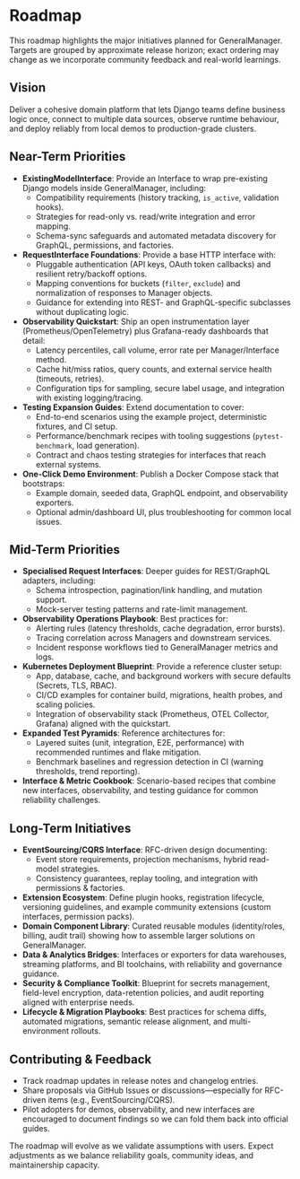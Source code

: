 # Roadmap

This roadmap highlights the major initiatives planned for GeneralManager. Targets are grouped by approximate release horizon; exact ordering may change as we incorporate community feedback and real-world learnings.

## Vision

Deliver a cohesive domain platform that lets Django teams define business logic once, connect to multiple data sources, observe runtime behaviour, and deploy reliably from local demos to production-grade clusters.

## Near-Term Priorities

- **ExistingModelInterface**: Provide an Interface to wrap pre-existing Django models inside GeneralManager, including:
  - Compatibility requirements (history tracking, `is_active`, validation hooks).
  - Strategies for read-only vs. read/write integration and error mapping.
  - Schema-sync safeguards and automated metadata discovery for GraphQL, permissions, and factories.
- **RequestInterface Foundations**: Provide a base HTTP interface with:
  - Pluggable authentication (API keys, OAuth token callbacks) and resilient retry/backoff options.
  - Mapping conventions for buckets (`filter`, `exclude`) and normalization of responses to Manager objects.
  - Guidance for extending into REST- and GraphQL-specific subclasses without duplicating logic.
- **Observability Quickstart**: Ship an open instrumentation layer (Prometheus/OpenTelemetry) plus Grafana-ready dashboards that detail:
  - Latency percentiles, call volume, error rate per Manager/Interface method.
  - Cache hit/miss ratios, query counts, and external service health (timeouts, retries).
  - Configuration tips for sampling, secure label usage, and integration with existing logging/tracing.
- **Testing Expansion Guides**: Extend documentation to cover:
  - End-to-end scenarios using the example project, deterministic fixtures, and CI setup.
  - Performance/benchmark recipes with tooling suggestions (`pytest-benchmark`, load generation).
  - Contract and chaos testing strategies for interfaces that reach external systems.
- **One-Click Demo Environment**: Publish a Docker Compose stack that bootstraps:
  - Example domain, seeded data, GraphQL endpoint, and observability exporters.
  - Optional admin/dashboard UI, plus troubleshooting for common local issues.

## Mid-Term Priorities

- **Specialised Request Interfaces**: Deeper guides for REST/GraphQL adapters, including:
  - Schema introspection, pagination/link handling, and mutation support.
  - Mock-server testing patterns and rate-limit management.
- **Observability Operations Playbook**: Best practices for:
  - Alerting rules (latency thresholds, cache degradation, error bursts).
  - Tracing correlation across Managers and downstream services.
  - Incident response workflows tied to GeneralManager metrics and logs.
- **Kubernetes Deployment Blueprint**: Provide a reference cluster setup:
  - App, database, cache, and background workers with secure defaults (Secrets, TLS, RBAC).
  - CI/CD examples for container build, migrations, health probes, and scaling policies.
  - Integration of observability stack (Prometheus, OTEL Collector, Grafana) aligned with the quickstart.
- **Expanded Test Pyramids**: Reference architectures for:
  - Layered suites (unit, integration, E2E, performance) with recommended runtimes and flake mitigation.
  - Benchmark baselines and regression detection in CI (warning thresholds, trend reporting).
- **Interface & Metric Cookbook**: Scenario-based recipes that combine new interfaces, observability, and testing guidance for common reliability challenges.

## Long-Term Initiatives

- **EventSourcing/CQRS Interface**: RFC-driven design documenting:
  - Event store requirements, projection mechanisms, hybrid read-model strategies.
  - Consistency guarantees, replay tooling, and integration with permissions & factories.
- **Extension Ecosystem**: Define plugin hooks, registration lifecycle, versioning guidelines, and example community extensions (custom interfaces, permission packs).
- **Domain Component Library**: Curated reusable modules (identity/roles, billing, audit trail) showing how to assemble larger solutions on GeneralManager.
- **Data & Analytics Bridges**: Interfaces or exporters for data warehouses, streaming platforms, and BI toolchains, with reliability and governance guidance.
- **Security & Compliance Toolkit**: Blueprint for secrets management, field-level encryption, data-retention policies, and audit reporting aligned with enterprise needs.
- **Lifecycle & Migration Playbooks**: Best practices for schema diffs, automated migrations, semantic release alignment, and multi-environment rollouts.

## Contributing & Feedback

- Track roadmap updates in release notes and changelog entries.
- Share proposals via GitHub Issues or discussions—especially for RFC-driven items (e.g., EventSourcing/CQRS).
- Pilot adopters for demos, observability, and new interfaces are encouraged to document findings so we can fold them back into official guides.

The roadmap will evolve as we validate assumptions with users. Expect adjustments as we balance reliability goals, community ideas, and maintainership capacity.
